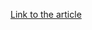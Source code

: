 [Link to the article](https://www.bleepingcomputer.com/news/microsoft/windows-11-24h2-the-hardware-and-software-blocking-the-new-update/)
